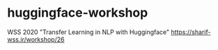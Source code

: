 # huggingface-workshop
WSS 2020 "Transfer Learning in NLP with Huggingface" https://sharif-wss.ir/workshop/26
